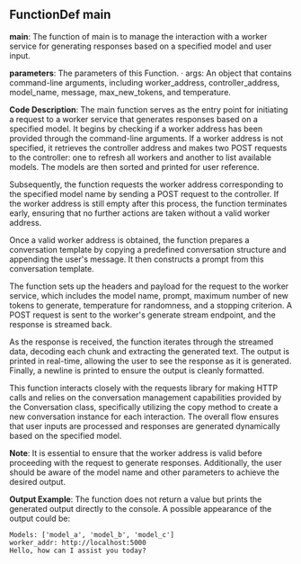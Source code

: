 ## FunctionDef main
**main**: The function of main is to manage the interaction with a worker service for generating responses based on a specified model and user input.

**parameters**: The parameters of this Function.
· args: An object that contains command-line arguments, including worker_address, controller_address, model_name, message, max_new_tokens, and temperature.

**Code Description**: The main function serves as the entry point for initiating a request to a worker service that generates responses based on a specified model. It begins by checking if a worker address has been provided through the command-line arguments. If a worker address is not specified, it retrieves the controller address and makes two POST requests to the controller: one to refresh all workers and another to list available models. The models are then sorted and printed for user reference.

Subsequently, the function requests the worker address corresponding to the specified model name by sending a POST request to the controller. If the worker address is still empty after this process, the function terminates early, ensuring that no further actions are taken without a valid worker address.

Once a valid worker address is obtained, the function prepares a conversation template by copying a predefined conversation structure and appending the user's message. It then constructs a prompt from this conversation template.

The function sets up the headers and payload for the request to the worker service, which includes the model name, prompt, maximum number of new tokens to generate, temperature for randomness, and a stopping criterion. A POST request is sent to the worker's generate stream endpoint, and the response is streamed back.

As the response is received, the function iterates through the streamed data, decoding each chunk and extracting the generated text. The output is printed in real-time, allowing the user to see the response as it is generated. Finally, a newline is printed to ensure the output is cleanly formatted.

This function interacts closely with the requests library for making HTTP calls and relies on the conversation management capabilities provided by the Conversation class, specifically utilizing the copy method to create a new conversation instance for each interaction. The overall flow ensures that user inputs are processed and responses are generated dynamically based on the specified model.

**Note**: It is essential to ensure that the worker address is valid before proceeding with the request to generate responses. Additionally, the user should be aware of the model name and other parameters to achieve the desired output.

**Output Example**: The function does not return a value but prints the generated output directly to the console. A possible appearance of the output could be:
```
Models: ['model_a', 'model_b', 'model_c']
worker_addr: http://localhost:5000
Hello, how can I assist you today?
```
